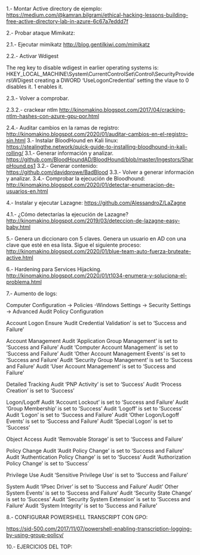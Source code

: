 
1.- Montar Active directory de ejemplo:
https://medium.com/@kamran.bilgrami/ethical-hacking-lessons-building-free-active-directory-lab-in-azure-6c67a7eddd7f

2.- Probar ataque Mimikatz:

2.1.- Ejecutar mimikatz
http://blog.gentilkiwi.com/mimikatz

2.2.- Activar Wdigest

The reg key to disable wdigest in earlier operating systems is: HKEY_LOCAL_MACHINE\System\CurrentControlSet\Control\SecurityProviders\WDigest creating a DWORD ‘UseLogonCredential’ setting the vlaue to 0 disables it. 1 enables it.

2.3.- Volver a comprobar.

2.3.2.- crackear ntlm http://kinomakino.blogspot.com/2017/04/cracking-ntlm-hashes-con-azure-gpu-por.html

2.4.- Auditar cambios en la ramas de registro:
http://kinomakino.blogspot.com/2020/01/auditar-cambios-en-el-registro-sin.html
3.- Instalar BloodHound en Kali linux:
https://stealingthe.network/quick-guide-to-installing-bloodhound-in-kali-rolling/
3.1.- Generar información y analizar.
https://github.com/BloodHoundAD/BloodHound/blob/master/Ingestors/SharpHound.ps1
3.2.- Generar contenido:
https://github.com/davidprowe/BadBlood
3.3.- Volver a generar información y analizar.
3.4.- Comprobar la ejecución de Bloodhound:
http://kinomakino.blogspot.com/2020/01/detectar-enumeracion-de-usuarios-en.html

4.- Instalar y ejecutar Lazagne:
https://github.com/AlessandroZ/LaZagne

4.1.- ¿Cómo detectarías la ejecución de Lazagne? 
http://kinomakino.blogspot.com/2019/03/deteccion-de-lazagne-easy-baby.html

5.- Genera un diccionaro con 5 claves. Genera un usuario en AD con una clave que esté en esa lista. Sigue el siguiente proceso:
http://kinomakino.blogspot.com/2020/01/blue-team-auto-fuerza-bruteate-active.html

6.-  Hardening para Services Hijacking.
http://kinomakino.blogspot.com/2020/01/t1034-enumera-y-soluciona-el-problema.html

7.- Aumento de logs: 

Computer Configuration -> Policies -Windows Settings -> Security Settings -> Advanced Audit Policy Configuration

Account Logon
Ensure ‘Audit Credential Validation’ is set to ‘Success and Failure’

Account Management
Audit ‘Application Group Management’ is set to ‘Success and Failure’
Audit ‘Computer Account Management’ is set to ‘Success and Failure’
Audit ‘Other Account Management Events’ is set to ‘Success and Failure’
Audit ‘Security Group Management’ is set to ‘Success and Failure’
Audit ‘User Account Management’ is set to ‘Success and Failure’

Detailed Tracking
Audit ‘PNP Activity’ is set to ‘Success’
Audit ‘Process Creation’ is set to ‘Success’

Logon/Logoff
Audit ‘Account Lockout’ is set to ‘Success and Failure’
Audit ‘Group Membership’ is set to ‘Success’
Audit ‘Logoff’ is set to ‘Success’
Audit ‘Logon’ is set to ‘Success and Failure’
Audit ‘Other Logon/Logoff Events’ is set to ‘Success and Failure’
Audit ‘Special Logon’ is set to ‘Success’

Object Access
Audit ‘Removable Storage’ is set to ‘Success and Failure’

Policy Change
Audit ‘Audit Policy Change’ is set to ‘Success and Failure’
Audit ‘Authentication Policy Change’ is set to ‘Success’
Audit ‘Authorization Policy Change’ is set to ‘Success’

Privilege Use
Audit ‘Sensitive Privilege Use’ is set to ‘Success and Failure’

System
Audit ‘IPsec Driver’ is set to ‘Success and Failure’
Audit’ Other System Events’ is set to ‘Success and Failure’
Audit ‘Security State Change’ is set to ‘Success’
Audit ‘Security System Extension’ is set to ‘Success and Failure’
Audit ‘System Integrity’ is set to ‘Success and Failure’

8.- CONFIGURAR POWERSHELL TRANSCRIPT CON GPO:

https://sid-500.com/2017/11/07/powershell-enabling-transcription-logging-by-using-group-policy/


10.- EJERCICIOS DEL TOP:


